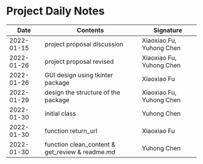 # Project Daily Notes


| Date | Contents | Signature
| ------ | ------ |  ------ |
| 2022-01-15 | project proposal discussion | Xiaoxiao Fu, Yuhong Chen
| 2022-01-26 | project proposal revised | Xiaoxiao Fu, Yuhong Chen
| 2022-01-26 | GUI design using tkinter package| Xiaoxiao Fu
| 2022-01-29 | design the structure of the package| Xiaoxiao Fu, Yuhong Chen
| 2022-01-30 | initial class| Yuhong Chen
| 2022-01-30 | function return_url| Xiaoxiao Fu
| 2022-01-30 | function clean_content & get_review & readme.md| Yuhong Chen
